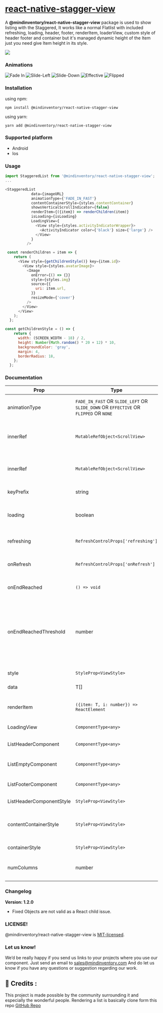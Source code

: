 # [react-native-stagger-view](https://www.npmjs.com/package/@mindinventory/react-native-stagger-view)

A **@mindinventory/react-native-stagger-view** package is used to show listing with the Staggered, It works like a normal Flatlist with included refreshing, loading, header, footer, renderItem, loaderView, custom style of header footer and container but it's managed dynamic height of the Item just you need give Item height in its style.

<a href="https://www.mindinventory.com/?utm_source=gthb&utm_medium=repo&utm_campaign=react-native-stagger-view"><img src="https://user-images.githubusercontent.com/48902198/148067650-1949d1f0-b446-4ebc-b378-384e66fd7b8e.png"></a>

### Animations

![Fade In](https://user-images.githubusercontent.com/88423352/160378928-a2e472c6-df2f-4e11-9566-cd1e32e67a3e.gif)
![Slide-Left](https://user-images.githubusercontent.com/88423352/160379456-33f6202c-4184-4ecd-852b-a85c099faf71.gif)
![Slide-Down](https://user-images.githubusercontent.com/88423352/160379469-37adc7e9-9ebf-4a46-a895-0ecaf7c226ec.gif)
![Effective](https://user-images.githubusercontent.com/88423352/160378368-563dc457-54e6-421d-94c6-534e3bd9e9cc.gif)
![Flipped](https://user-images.githubusercontent.com/88423352/160379485-809a22e8-82f8-4016-aa57-0d1553f54e15.gif)


### Installation

using npm:

```
npm install @mindinventory/react-native-stagger-view
```

using yarn:

```
yarn add @mindinventory/react-native-stagger-view
```

### Supported platform

- Android
- Ios

### Usage

```js
import StaggeredList from '@mindinventory/react-native-stagger-view';
...

<StaggeredList
            data={imageURL}
            animationType={'FADE_IN_FAST'}
            contentContainerStyle={styles.contentContainer}
            showsVerticalScrollIndicator={false}
            renderItem={({item}) => renderChildren(item)}
            isLoading={isLoading}
            LoadingView={
              <View style={styles.activityIndicatorWrapper}>
                <ActivityIndicator color={'black'} size={'large'} />
              </View>
            }
          />

 const renderChildren = item => {
    return (
      <View style={getChildrenStyle()} key={item.id}>
        <View style={styles.avatarImage}>
          <Image
            onError={() => {}}
            style={styles.img}
            source={{
              uri: item.url,
            }}
            resizeMode={'cover'}
          />
        </View>
      </View>
    );
  };

const getChildrenStyle = () => {
    return {
      width: (SCREEN_WIDTH - 18) / 2,
      height: Number(Math.random() * 20 + 12) * 10,
      backgroundColor: 'gray',
      margin: 4,
      borderRadius: 18,
    };
  };
```

### Documentation

| Prop                     | Type                                                                                 | Description                                                                                                                                 | Default   |
| ------------------------ | ------------------------------------------------------------------------------------ | ------------------------------------------------------------------------------------------------------------------------------------------- | --------- |
| animationType            | `FADE_IN_FAST` OR `SLIDE_LEFT` OR `SLIDE_DOWN` OR `EFFECTIVE` OR `FLIPPED` OR `NONE` | Appying Animation to list or default NONE item.                                                                                             |           |
| innerRef                 | `MutableRefObject<ScrollView>`                                                       | ScrollView ref to be forwarded to the underlying scrollView.                                                                                | undefined |
| innerRef                 | `MutableRefObject<ScrollView>`                                                       | ScrollView ref to be forwarded to the underlying scrollView.                                                                                | undefined |
| keyPrefix                | string                                                                               | Unique key for each item.                                                                                                                   |           |
| loading                  | boolean                                                                              | if true, the loadingView will be shown on top of the list.                                                                                  | false     |
| refreshing               | `RefreshControlProps['refreshing']`                                                  | Add pull to refresh in the list.                                                                                                            |           |
| onRefresh                | `RefreshControlProps['onRefresh']`                                                   | Callback function when user pull to refresh.                                                                                                |           |
| onEndReached             | `() => void`                                                                         | callback in scrollView onEndReached.                                                                                                        |           |
| onEndReachedThreshold    | number                                                                               | Threshold in pixels (virtual, not physical) for calling onEndReached. It calls onEndReached if you scrolled to this pixels from the bottom. |           |
| style                    | `StyleProp<ViewStyle>`                                                               | style object for the listing.                                                                                                               |           |
| data                     | T[]                                                                                  | Items to be rendered.                                                                                                                       |           |
| renderItem               | `({item: T, i: number}) => ReactElement`                                             | Takes an item from data and renders it into the list.                                                                                       |           |
| LoadingView              | `ComponentType<any>`                                                                 | Rendered while loading.                                                                                                                     |           |
| ListHeaderComponent      | `ComponentType<any>`                                                                 | Rendered at the top of all the items.                                                                                                       | null      |
| ListEmptyComponent       | `ComponentType<any>`                                                                 | Rendered when the list is empty.                                                                                                            | null      |
| ListFooterComponent      | `ComponentType<any>`                                                                 | Rendered at the bottom of all the items.                                                                                                    | null      |
| ListHeaderComponentStyle | `StyleProp<ViewStyle>`                                                               | Style of the header.                                                                                                                        |           |
| contentContainerStyle    | `StyleProp<ViewStyle>`                                                               | Style of the content container style of the main scrollView.                                                                                |           |
| containerStyle           | `StyleProp<ViewStyle>`                                                               | Style of main scrollView.                                                                                                                   |           |
| numColumns               | number                                                                               | Multiple columns can only be rendered.                                                                                                      | 2         |

### Changelog

**Version: 1.2.0**

- Fixed Objects are not valid as a React child issue.

### LICENSE!

@mindinventory/react-native-stagger-view is [MIT-licensed](https://github.com/Mindinventory/react-native-stagger-view/blob/main/LICENSE).

### Let us know!

We’d be really happy if you send us links to your projects where you use our component. Just send an email to sales@mindinventory.com And do let us know if you have any questions or suggestion regarding our work.

## 📌 Credits :

This project is made possible by the community surrounding it and especially the wonderful people. Rendering a list is basically clone form this repo [GitHub Repo](https://github.com/hyochan/react-native-masonry-list/)
